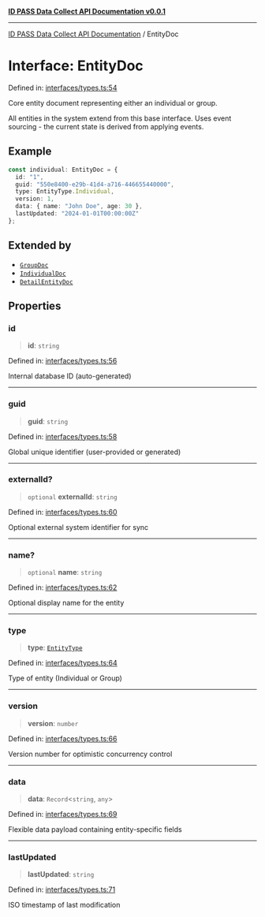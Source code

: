 [**ID PASS Data Collect API Documentation v0.0.1**](../README.md)

***

[ID PASS Data Collect API Documentation](../globals.md) / EntityDoc

# Interface: EntityDoc

Defined in: [interfaces/types.ts:54](https://github.com/idpass/idpass-data-collect/blob/main/packages/datacollect/src/interfaces/types.ts#L54)

Core entity document representing either an individual or group.

All entities in the system extend from this base interface.
Uses event sourcing - the current state is derived from applying events.

## Example

```typescript
const individual: EntityDoc = {
  id: "1",
  guid: "550e8400-e29b-41d4-a716-446655440000",
  type: EntityType.Individual,
  version: 1,
  data: { name: "John Doe", age: 30 },
  lastUpdated: "2024-01-01T00:00:00Z"
};
```

## Extended by

- [`GroupDoc`](GroupDoc.md)
- [`IndividualDoc`](IndividualDoc.md)
- [`DetailEntityDoc`](DetailEntityDoc.md)

## Properties

### id

> **id**: `string`

Defined in: [interfaces/types.ts:56](https://github.com/idpass/idpass-data-collect/blob/main/packages/datacollect/src/interfaces/types.ts#L56)

Internal database ID (auto-generated)

***

### guid

> **guid**: `string`

Defined in: [interfaces/types.ts:58](https://github.com/idpass/idpass-data-collect/blob/main/packages/datacollect/src/interfaces/types.ts#L58)

Global unique identifier (user-provided or generated)

***

### externalId?

> `optional` **externalId**: `string`

Defined in: [interfaces/types.ts:60](https://github.com/idpass/idpass-data-collect/blob/main/packages/datacollect/src/interfaces/types.ts#L60)

Optional external system identifier for sync

***

### name?

> `optional` **name**: `string`

Defined in: [interfaces/types.ts:62](https://github.com/idpass/idpass-data-collect/blob/main/packages/datacollect/src/interfaces/types.ts#L62)

Optional display name for the entity

***

### type

> **type**: [`EntityType`](../enumerations/EntityType.md)

Defined in: [interfaces/types.ts:64](https://github.com/idpass/idpass-data-collect/blob/main/packages/datacollect/src/interfaces/types.ts#L64)

Type of entity (Individual or Group)

***

### version

> **version**: `number`

Defined in: [interfaces/types.ts:66](https://github.com/idpass/idpass-data-collect/blob/main/packages/datacollect/src/interfaces/types.ts#L66)

Version number for optimistic concurrency control

***

### data

> **data**: `Record`\<`string`, `any`\>

Defined in: [interfaces/types.ts:69](https://github.com/idpass/idpass-data-collect/blob/main/packages/datacollect/src/interfaces/types.ts#L69)

Flexible data payload containing entity-specific fields

***

### lastUpdated

> **lastUpdated**: `string`

Defined in: [interfaces/types.ts:71](https://github.com/idpass/idpass-data-collect/blob/main/packages/datacollect/src/interfaces/types.ts#L71)

ISO timestamp of last modification

